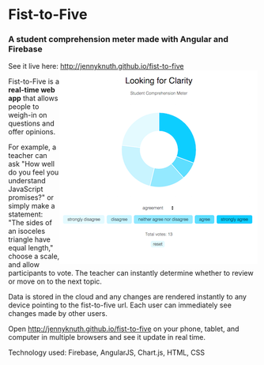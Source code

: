 # Fist-to-Five
### A student comprehension meter made with Angular and Firebase

See it live here: http://jennyknuth.github.io/fist-to-five <img style="float: right;" src="https://github.com/jennyknuth/fist-to-five/blob/master/screenshots/fistToFiveSS400.png?raw=true">

Fist-to-Five is a **real-time web app** that allows people to weigh-in on questions and offer opinions. 

For example, a teacher can ask "How well do you feel you understand JavaScript promises?" or simply make a statement: "The sides of an isoceles triangle have equal length," choose a scale, and allow participants to vote. The teacher can instantly determine whether to review or move on to the next topic. 

Data is stored in the cloud and any changes are rendered instantly to any device pointing to the fist-to-five url. Each user can immediately see changes made by other users.  

Open http://jennyknuth.github.io/fist-to-five on your phone, tablet, and computer in multiple browsers and see it update in real time. 

Technology used: Firebase, AngularJS, Chart.js, HTML, CSS
